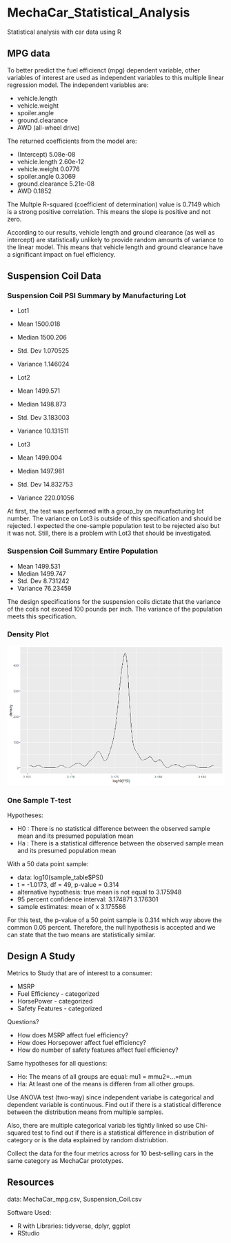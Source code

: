 # MechaCar_Statistical_Analysis
Statistical analysis with car data using R
## MPG data
To better predict the fuel efficienct (mpg) dependent variable, other variables of interest are used as independent variables to this multiple linear regression model.  The independent variables are:
- vehicle.length
- vehicle.weight
- spoiler.angle
- ground.clearance
- AWD (all-wheel drive)

The returned coefficients from the model are:
- (Intercept)       5.08e-08
- vehicle.length    2.60e-12
- vehicle.weight    0.0776
- spoiler.angle     0.3069
- ground.clearance  5.21e-08
- AWD               0.1852

The Multple R-squared (coefficient of determination) value is 0.7149 which is a strong positive correlation. This means the slope is positive and not zero.

According to our results, vehicle length and ground clearance (as well as intercept) are statistically unlikely to provide random amounts of variance to the linear model.  This means that vehicle length and ground clearance have a significant impact on fuel efficiency.

## Suspension Coil Data
### Suspension Coil PSI Summary by Manufacturing Lot

- Lot1
-  Mean   1500.018  
-  Median 1500.206  
-  Std. Dev 1.070525  
-  Variance 1.146024


- Lot2  
-  Mean 1499.571  
-  Median 1498.873  
-  Std. Dev 3.183003  
-  Variance 10.131511


- Lot3  
-  Mean 1499.004  
-  Median 1497.981  
-  Std. Dev 14.832753 
-  Variance 220.01056

At first, the test was performed with a group_by on maunfacturing lot number. The variance on Lot3 is outside of this specification and should be rejected. I expected the one-sample population test to be rejected also but it was not.  Still, there is a problem with Lot3 that should be investigated.

### Suspension Coil Summary Entire Population
- Mean 1499.531  
- Median 1499.747
- Std. Dev 8.731242
- Variance 76.23459

The design specifications for the suspension coils dictate that the variance of the coils not exceed 100 pounds per inch. The variance of the population meets this specification.

### Density Plot
![](DensityPlot.PNG)

### One Sample T-test
Hypotheses:
- H0 : There is no statistical difference between the observed sample mean and its presumed population mean
- 	Ha : There is a statistical difference between the observed sample mean and its presumed population mean

With a 50 data point sample: 
- data:  log10(sample_table$PSI)
- t = -1.0173, df = 49, p-value = 0.314
- alternative hypothesis: true mean is not equal to 3.175948
- 95 percent confidence interval: 3.174871 3.176301
- sample estimates: mean of x  3.175586 

For this test, the p-value of a 50 point sample is 0.314 which way above the common 0.05 percent.  Therefore, the null hypothesis 
is accepted and we can state that the two means are statistically similar.
 
## Design A Study
Metrics to Study that are of interest to a consumer:
- MSRP
- Fuel Efficiency - categorized
- HorsePower - categorized
- Safety Features - categorized

Questions?
- How does MSRP affect fuel efficiency?
- How does Horsepower affect fuel efficiency?
- How do number of safety features affect fuel efficiency?

Same hypotheses for all questions:
- Ho: The means of all groups are equal: mu1 = mmu2=...=mun
- Ha: At least one of the means is differen from all other groups.


Use ANOVA test (two-way) since independent variabe is categorical and dependent variable is continuous. Find out if there is a statistical difference between the distribution means from multiple samples.

Also, there are multiple categorical variab les tightly linked so use Chi-squared test to find out if there is a statistical difference in distribution of category or is the data explained by random distriubtion.

Collect the data for the four metrics across for 10 best-selling cars in the same category as MechaCar prototypes.

## Resources

data: 
MechaCar_mpg.csv, Suspension_Coil.csv

Software Used:
- R with Libraries: tidyverse, dplyr, ggplot
- RStudio